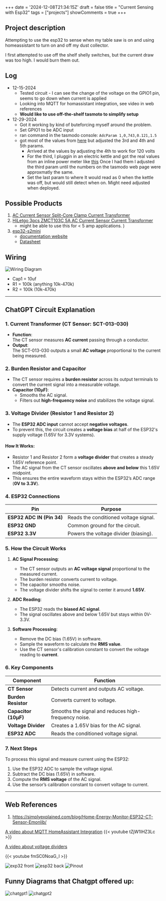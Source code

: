 
+++
date = '2024-12-08T21:34:15Z'
draft = false
title = "Current Sensing with Esp32"
tags = ["projects"]
showComments = true
+++

## Project description

Attempting to use the esp32 to sense when my table saw is on and using homeassistant to turn on and off my dust collector.

I first attempted to use off the shelf shelly switches, but the current draw was too high. I would burn them out.

## Log

* 12-15-2024
   * Tested circuit - I can see the change of the voltage on the GPIO1 pin, seems to go down when current is applied
   * Looking into MQTT for homassistant integration, see video in web references
   * **Would like to use off-the-shelf tasmoto to simplify setup**
* 12-29-2024
   * Got it working by kind of buteforcing myself around the problem.
    * Set GPIO1 to be ADC input
    * ran command in the tasmodo console: `AdcParam 1,0,743,0.121,1.5`
    * got most of the values from [here](https://tasmota.github.io/docs/ADC/) but adjusted the 3rd and 4th and 5th params.
        * Arrived at the  values by adjusting the 4th to work fior 120 volts
        * For the third, I pluggin in an electric kettle and got the real values from an inline power meter like [this](https://amzn.to/4fFOy6m) Once I had them I adjusted the third param until the numbers on the tasmodo web page were approxmatly the same.
        * Set the last param to where It would read as 0 when the kettle was off, but would still detect when on. Might need adjusted when deployed.

## Possible Products

1. [AC Current Sensor Split-Core Clamp Current Transformer](https://amzn.to/4hdxpCz)
2. [HiLetgo 3pcs ZMCT103C 5A AC Current Sensor Current Transformer](https://amzn.to/3DCaaU7)
    * might be able to use this for < 5 amp applications. )
3. [esp32-s2mini](https://amzn.to/3ZZC97J)
    * [documentation website](https://www.wemos.cc/en/latest/s2/s2_mini.html#documentation)
    * [Datasheet](esp32-s2_datasheet_en.pdf) 


## Wiring
![Wiring Diagram](images/wiring-arduino.webp)

* Cap1 = 10uf
* R1 = 100k (anything 10k-470k)
* R2 = 100k (10k-470k)  


---

## ChatGPT Circuit Explanation  

### 1. **Current Transformer (CT Sensor: SCT-013-030)**  
- **Function**:  
  The CT sensor measures **AC current** passing through a conductor.  
- **Output**:  
  The SCT-013-030 outputs a small **AC voltage** proportional to the current being measured.  


### 2. **Burden Resistor and Capacitor**  
- The CT sensor requires a **burden resistor** across its output terminals to convert the current signal into a measurable voltage.  
- **Capacitor (10µF)**:  
  - Smooths the AC signal.  
  - Filters out **high-frequency noise** and stabilizes the voltage signal.  


### 3. **Voltage Divider (Resistor 1 and Resistor 2)**  
- The **ESP32 ADC input** cannot accept **negative voltages**.  
- To prevent this, the circuit creates a **voltage bias** at half of the ESP32's supply voltage (1.65V for 3.3V systems).  

#### How It Works:  
- Resistor 1 and Resistor 2 form a **voltage divider** that creates a steady 1.65V reference point.  
- The AC signal from the CT sensor oscillates **above and below** this 1.65V midpoint.  
- This ensures the entire waveform stays within the ESP32’s ADC range (**0V to 3.3V**).  


### 4. **ESP32 Connections**  
| **Pin**                | **Purpose**                              |  
|------------------------|-----------------------------------------|  
| **ESP32 ADC IN (Pin 34)** | Reads the conditioned voltage signal. |  
| **ESP32 GND**          | Common ground for the circuit.          |  
| **ESP32 3.3V**         | Powers the voltage divider (biasing).   |  


### 5. **How the Circuit Works**  

1. **AC Signal Processing**:  
   - The CT sensor outputs an **AC voltage signal** proportional to the measured current.  
   - The burden resistor converts current to voltage.  
   - The capacitor smooths noise.  
   - The voltage divider shifts the signal to center it around **1.65V**.  

2. **ADC Reading**:  
   - The ESP32 reads the **biased AC signal**.  
   - The signal oscillates above and below 1.65V but stays within 0V-3.3V.  

3. **Software Processing**:  
   - Remove the DC bias (1.65V) in software.  
   - Sample the waveform to calculate the **RMS value**.  
   - Use the CT sensor's calibration constant to convert the voltage reading to **current**.  


### 6. **Key Components**  

| **Component**       | **Function**                                      |  
|----------------------|--------------------------------------------------|  
| **CT Sensor**        | Detects current and outputs AC voltage.          |  
| **Burden Resistor**  | Converts current to voltage.                     |  
| **Capacitor (10µF)** | Smooths the signal and reduces high-frequency noise. |  
| **Voltage Divider**  | Creates a 1.65V bias for the AC signal.          |  
| **ESP32 ADC**        | Reads the conditioned voltage signal.            |  


### 7. **Next Steps**  

To process this signal and measure current using the ESP32:  

1. Use the ESP32 ADC to sample the voltage signal.  
2. Subtract the DC bias (1.65V) in software.  
3. Compute the **RMS voltage** of the AC signal.  
4. Use the sensor’s calibration constant to convert voltage to current.  

---



## Web References

1. https://simplyexplained.com/blog/Home-Energy-Monitor-ESP32-CT-Sensor-Emonlib/

[A video about MQTT HomeAssistant Integration](https://youtu.be/tZjW1IHZ3Lc?si=ayxRQA0qnwDzeIZT)
{{< youtube tZjW1IHZ3Lc >}}

[A video about voltage dividers](https://youtu.be/fmSC0NoaG_I?si=9w7bYceUEaLMtL7A)

{{< youtube fmSC0NoaG_I >}}

![exp32 front](images/s2_mini_v1.0.0_1_16x16.jpg)
![esp32 back](images/s2_mini_v1.0.0_2_16x16.jpg)
![Pinout](images/Pinout.jpg)


## Funny Diagrams that Chatgpt offered up:

![chatgpt1](images/Chatgpt1.webp)
![chatgpt2](images/chatgpt2.webp)
